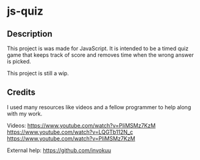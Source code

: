 # js-quiz
## Description
This project is was made for JavaScript. It is intended to be a timed quiz game that keeps track of score and removes time when the wrong answer is picked.

This project is still a wip.

## Credits
I used many resources like videos and a fellow programmer to help along with my work.

Videos:
https://www.youtube.com/watch?v=PIiMSMz7KzM
https://www.youtube.com/watch?v=LQGTb112N_c
https://www.youtube.com/watch?v=PIiMSMz7KzM

External help:
https://github.com/invokuu

